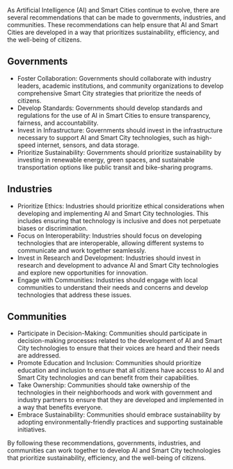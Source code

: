 
As Artificial Intelligence (AI) and Smart Cities continue to evolve, there are several recommendations that can be made to governments, industries, and communities. These recommendations can help ensure that AI and Smart Cities are developed in a way that prioritizes sustainability, efficiency, and the well-being of citizens.

Governments
-----------

* Foster Collaboration: Governments should collaborate with industry leaders, academic institutions, and community organizations to develop comprehensive Smart City strategies that prioritize the needs of citizens.
* Develop Standards: Governments should develop standards and regulations for the use of AI in Smart Cities to ensure transparency, fairness, and accountability.
* Invest in Infrastructure: Governments should invest in the infrastructure necessary to support AI and Smart City technologies, such as high-speed internet, sensors, and data storage.
* Prioritize Sustainability: Governments should prioritize sustainability by investing in renewable energy, green spaces, and sustainable transportation options like public transit and bike-sharing programs.

Industries
----------

* Prioritize Ethics: Industries should prioritize ethical considerations when developing and implementing AI and Smart City technologies. This includes ensuring that technology is inclusive and does not perpetuate biases or discrimination.
* Focus on Interoperability: Industries should focus on developing technologies that are interoperable, allowing different systems to communicate and work together seamlessly.
* Invest in Research and Development: Industries should invest in research and development to advance AI and Smart City technologies and explore new opportunities for innovation.
* Engage with Communities: Industries should engage with local communities to understand their needs and concerns and develop technologies that address these issues.

Communities
-----------

* Participate in Decision-Making: Communities should participate in decision-making processes related to the development of AI and Smart City technologies to ensure that their voices are heard and their needs are addressed.
* Promote Education and Inclusion: Communities should prioritize education and inclusion to ensure that all citizens have access to AI and Smart City technologies and can benefit from their capabilities.
* Take Ownership: Communities should take ownership of the technologies in their neighborhoods and work with government and industry partners to ensure that they are developed and implemented in a way that benefits everyone.
* Embrace Sustainability: Communities should embrace sustainability by adopting environmentally-friendly practices and supporting sustainable initiatives.

By following these recommendations, governments, industries, and communities can work together to develop AI and Smart City technologies that prioritize sustainability, efficiency, and the well-being of citizens.
